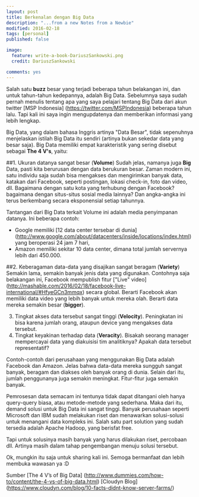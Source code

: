 ```yaml
---
layout: post
title: Berkenalan dengan Big Data
description: "...from a new Notes from a Newbie"
modified: 2016-02-18
tags: [personal]
published: false

image:
  feature: write-a-book-DariuszSankowski.png
  credit: DariuszSankowski

comments: yes
---
```


Salah satu __buzz__ besar yang terjadi beberapa tahun belakangan ini, dan untuk tahun-tahun kedepannya, adalah Big Data. Sebelumnya saya sudah pernah menulis tentang apa yang saya pelajari tentang Big Data dari akun twitter [MSP Indonesia] (https://twitter.com/MSPIndonesia) beberapa tahun lalu. Tapi kali ini saya ingin mengupdatenya dan memberikan informasi yang lebih lengkap.

<!--excerpt-->

Big Data, yang dalam bahasa Inggris artinya "Data Besar", tidak sepenuhnya menjelaskan istilah Big Data itu sendiri (artinya bukan sekedar data yang besar saja). Big Data memiliki empat karakteristik yang sering disebut sebagai **The 4 V's**, yaitu:

##1. Ukuran datanya sangat besar (**Volume**)
Sudah jelas, namanya juga **Big** Data, pasti kita berurusan dengan data berukuran besar. Zaman modern ini, satu individu saja sudah bisa mengakses dan mengirimkan banyak data, katakan dari Facebook, seperti postingan, lokasi check-in, foto dan video, dll. Bagaimana dengan satu kota yang terhubung dengan Facebook? bagaimana dengan situs-situs sosial media lainnya? Dan angka-angka ini terus berkembang secara eksponensial setiap tahunnya.

Tantangan dari Big Data terkait Volume ini adalah media penyimpanan datanya. Ini beberapa contoh:
* Google memiliki [12 data center tersebar di dunia] (http://www.google.com/about/datacenters/inside/locations/index.html) yang beroperasi 24 jam 7 hari,
* Amazon memiliki sekitar 10 data center, dimana total jumlah servernya lebih dari 450.000.


##2. Keberagaman data-data yang disajikan sangat beragam (**Variety**)
Semakin lama, semakin banyak jenis data yang digunakan. Contohnya saja belakangan ini, Facebook mempublish fitur ["Live" video] (http://mashable.com/2016/02/18/facebook-live-international/#HfyeGCn3mmqx) secara global. Berarti Facebook akan memiliki data video yang lebih banyak untuk mereka olah. Berarti data mereka semakin besar (__bigger__).




3. Tingkat akses data tersebut sangat tinggi (**Velocity**). Peningkatan ini bisa karena jumlah orang, ataupun device yang mengakses data tersebut.
4. Tingkat keyakinan terhadap data (**Veracity**). Bisakah seorang manager mempercayai data yang diakuisisi tim analitiknya? Apakah data tersebut representatif?

Contoh-contoh dari perusahaan yang menggunakan Big Data adalah Facebook dan Amazon. Jelas bahwa data-data mereka sungguh sangat banyak, beragam dan diakses oleh banyak orang di dunia. Selain dari itu, jumlah penggunanya juga semakin meningkat. Fitur-fitur juga semakin banyak.

Pemrosesan data semacam ini tentunya tidak dapat ditangani oleh hanya query-query biasa, atau metode-metode yang sederhana. Maka dari itu, demand solusi untuk Big Data ini sangat tinggi. Banyak perusahaan seperti Microsoft dan IBM sudah melakukan riset dan menawarkan solusi-solusi untuk menangani data kompleks ini. Salah satu part solution yang sudah tersedia adalah Apache Hadoop, yang berisfat free.

Tapi untuk solusinya masih banyak yang harus dilakukan riset, percobaan dll. Artinya masih dalam tahap pengembangan menuju solusi tersebut.


Ok, mungkin itu saja untuk sharing kali ini. Semoga bermanfaat dan lebih membuka wawasan ya :D

Sumber
[The 4 V’s of Big Data] (http://www.dummies.com/how-to/content/the-4-vs-of-big-data.html)
[Cloudyn Blog] (https://www.cloudyn.com/blog/10-facts-didnt-know-server-farms/)
